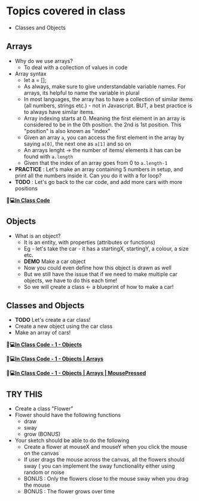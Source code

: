 # Topics covered in class
* Classes and Objects

## Arrays
  * Why do we use arrays?
    * To deal with a collection of values in code
  * Array syntax
    * let a = [];
    * As always, make sure to give understandable variable names. For arrays, its helpful to name the variable in plural    
    * In most languages, the array has to have a collection of similar items (all numbers, strings etc.) - not in Javascript. BUT, a best practice is to always have similar items.
    * Array indexing starts at 0. Meaning the first element in an array is considered to be in the 0th position. the 2nd is 1st position. This "position" is also known as "index"
    * Given an array `a`, you can access the first element in the array by saying `a[0]`, the next one as `a[1]` and so on
    * An arrays lenght -> the number of items/ elements it has can be found with `a.length`
    * Given that the index of an array goes from 0 to `a.length-1`
  * **PRACTICE**  : Let's make an array containing 5 numbers in setup, and print all the numbers inside it. Can you do it with a for loop?
  * **TODO** : Let's go back to the car code, and add more cars with more positions

**🔹💻[In Class Code](https://editor.p5js.org/itp42/sketches/w2tv9CZIB)**

## Objects
  * What is an object?
    * It is an entity, with properties (attributes or functions)
    * Eg - let's take the car - it has a startingX, startingY, a colour, a size etc.
    * **DEMO** Make a car object
    * Now you could even define how this object is drawn as well
    * But we still have the issue that if we need to make multiple car objects, we have to do this each time!
    * So we will çreate a class <- a blueprint of how to make a car!

## Classes and Objects
  * **TODO** Let's create a car class!
  * Create a new object using the car class
  * Make an array of cars!

**🔹💻[In Class Code - 1 - Objects](https://editor.p5js.org/itp42/sketches/BHx99EDVz)**

**🔹💻[In Class Code - 1 - Objects | Arrays](https://editor.p5js.org/itp42/sketches/aDRvuABPM)**

**🔹💻[In Class Code - 1 - Objects | Arrays | MousePressed](https://editor.p5js.org/itp42/sketches/1FD-dKWxg)**

## TRY THIS
* Create a class "Flower"
* Flower should have the following functions
  * draw
  * sway
  * grow (BONUS)
* Your sketch should be able to do the following
  * Create a flower at mouseX and mouseY when you click the mouse on the canvas
  * If user drags the mouse across the canvas, all the flowers should sway ( you can implement the sway functionality either using random or noise
  * BONUS : Only the flowers close to the mouse sway when you drag the mouse
  * BONUS : The flower grows over time